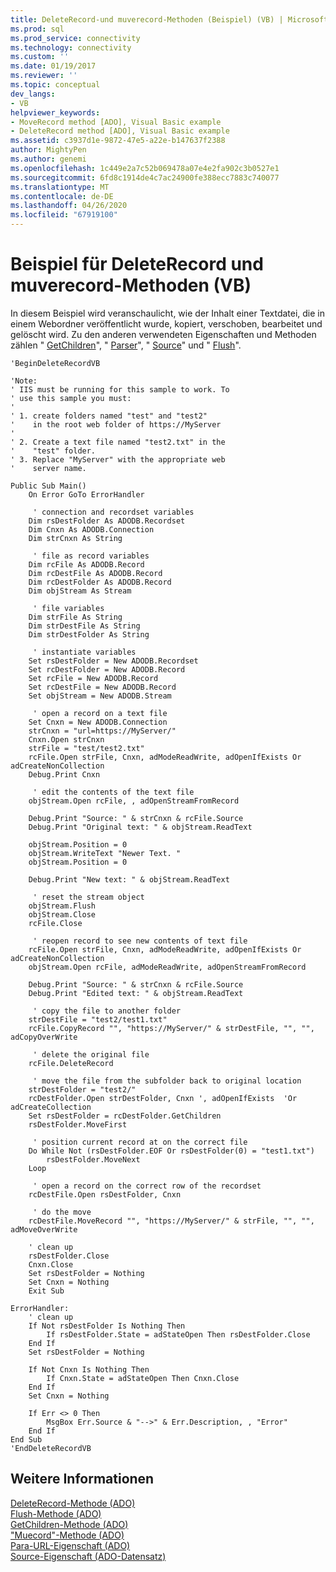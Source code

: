 ```yaml
---
title: DeleteRecord-und muverecord-Methoden (Beispiel) (VB) | Microsoft-Dokumentation
ms.prod: sql
ms.prod_service: connectivity
ms.technology: connectivity
ms.custom: ''
ms.date: 01/19/2017
ms.reviewer: ''
ms.topic: conceptual
dev_langs:
- VB
helpviewer_keywords:
- MoveRecord method [ADO], Visual Basic example
- DeleteRecord method [ADO], Visual Basic example
ms.assetid: c3937d1e-9872-47e5-a22e-b147637f2388
author: MightyPen
ms.author: genemi
ms.openlocfilehash: 1c449e2a7c52b069478a07e4e2fa902c3b0527e1
ms.sourcegitcommit: 6fd8c1914de4c7ac24900fe388ecc7883c740077
ms.translationtype: MT
ms.contentlocale: de-DE
ms.lasthandoff: 04/26/2020
ms.locfileid: "67919100"
---
```

# <a name="deleterecord-and-moverecord-methods-example-vb"></a>Beispiel für DeleteRecord und muverecord-Methoden (VB)
In diesem Beispiel wird veranschaulicht, wie der Inhalt einer Textdatei, die in einem Webordner veröffentlicht wurde, kopiert, verschoben, bearbeitet und gelöscht wird. Zu den anderen verwendeten Eigenschaften und Methoden zählen " [GetChildren](../../../ado/reference/ado-api/getchildren-method-ado.md)", " [Parser](../../../ado/reference/ado-api/parenturl-property-ado.md)", " [Source](../../../ado/reference/ado-api/source-property-ado-record.md)" und " [Flush](../../../ado/reference/ado-api/flush-method-ado.md)".  
  
```  
'BeginDeleteRecordVB  
  
'Note:  
' IIS must be running for this sample to work. To  
' use this sample you must:  
'  
' 1. create folders named "test" and "test2"  
'    in the root web folder of https://MyServer  
'  
' 2. Create a text file named "test2.txt" in the  
'    "test" folder.  
' 3. Replace "MyServer" with the appropriate web  
'    server name.  
  
Public Sub Main()  
    On Error GoTo ErrorHandler  
  
     ' connection and recordset variables  
    Dim rsDestFolder As ADODB.Recordset  
    Dim Cnxn As ADODB.Connection  
    Dim strCnxn As String  
  
     ' file as record variables  
    Dim rcFile As ADODB.Record  
    Dim rcDestFile As ADODB.Record  
    Dim rcDestFolder As ADODB.Record  
    Dim objStream As Stream  
  
     ' file variables  
    Dim strFile As String  
    Dim strDestFile As String  
    Dim strDestFolder As String  
  
     ' instantiate variables  
    Set rsDestFolder = New ADODB.Recordset  
    Set rcDestFolder = New ADODB.Record  
    Set rcFile = New ADODB.Record  
    Set rcDestFile = New ADODB.Record  
    Set objStream = New ADODB.Stream  
  
     ' open a record on a text file  
    Set Cnxn = New ADODB.Connection  
    strCnxn = "url=https://MyServer/"  
    Cnxn.Open strCnxn  
    strFile = "test/test2.txt"  
    rcFile.Open strFile, Cnxn, adModeReadWrite, adOpenIfExists Or adCreateNonCollection  
    Debug.Print Cnxn  
  
     ' edit the contents of the text file  
    objStream.Open rcFile, , adOpenStreamFromRecord  
  
    Debug.Print "Source: " & strCnxn & rcFile.Source  
    Debug.Print "Original text: " & objStream.ReadText  
  
    objStream.Position = 0  
    objStream.WriteText "Newer Text. "  
    objStream.Position = 0  
  
    Debug.Print "New text: " & objStream.ReadText  
  
     ' reset the stream object  
    objStream.Flush  
    objStream.Close  
    rcFile.Close  
  
     ' reopen record to see new contents of text file  
    rcFile.Open strFile, Cnxn, adModeReadWrite, adOpenIfExists Or adCreateNonCollection  
    objStream.Open rcFile, adModeReadWrite, adOpenStreamFromRecord  
  
    Debug.Print "Source: " & strCnxn & rcFile.Source  
    Debug.Print "Edited text: " & objStream.ReadText  
  
     ' copy the file to another folder  
    strDestFile = "test2/test1.txt"  
    rcFile.CopyRecord "", "https://MyServer/" & strDestFile, "", "", adCopyOverWrite  
  
     ' delete the original file  
    rcFile.DeleteRecord  
  
     ' move the file from the subfolder back to original location  
    strDestFolder = "test2/"  
    rcDestFolder.Open strDestFolder, Cnxn ', adOpenIfExists  'Or adCreateCollection  
    Set rsDestFolder = rcDestFolder.GetChildren  
    rsDestFolder.MoveFirst  
  
     ' position current record at on the correct file  
    Do While Not (rsDestFolder.EOF Or rsDestFolder(0) = "test1.txt")  
        rsDestFolder.MoveNext  
    Loop  
  
     ' open a record on the correct row of the recordset  
    rcDestFile.Open rsDestFolder, Cnxn  
  
     ' do the move  
    rcDestFile.MoveRecord "", "https://MyServer/" & strFile, "", "", adMoveOverWrite  
  
    ' clean up  
    rsDestFolder.Close  
    Cnxn.Close  
    Set rsDestFolder = Nothing  
    Set Cnxn = Nothing  
    Exit Sub  
  
ErrorHandler:  
    ' clean up  
    If Not rsDestFolder Is Nothing Then  
        If rsDestFolder.State = adStateOpen Then rsDestFolder.Close  
    End If  
    Set rsDestFolder = Nothing  
  
    If Not Cnxn Is Nothing Then  
        If Cnxn.State = adStateOpen Then Cnxn.Close  
    End If  
    Set Cnxn = Nothing  
  
    If Err <> 0 Then  
        MsgBox Err.Source & "-->" & Err.Description, , "Error"  
    End If  
End Sub  
'EndDeleteRecordVB  
```  
  
## <a name="see-also"></a>Weitere Informationen  
 [DeleteRecord-Methode (ADO)](../../../ado/reference/ado-api/deleterecord-method-ado.md)   
 [Flush-Methode (ADO)](../../../ado/reference/ado-api/flush-method-ado.md)   
 [GetChildren-Methode (ADO)](../../../ado/reference/ado-api/getchildren-method-ado.md)   
 ["Muecord"-Methode (ADO)](../../../ado/reference/ado-api/moverecord-method-ado.md)   
 [Para-URL-Eigenschaft (ADO)](../../../ado/reference/ado-api/parenturl-property-ado.md)   
 [Source-Eigenschaft (ADO-Datensatz)](../../../ado/reference/ado-api/source-property-ado-record.md)
